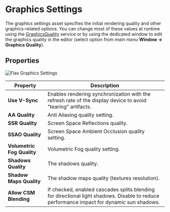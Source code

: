 # Graphics Settings

The graphics settings asset specifies the initial rendering quality and other graphics-related options.
You can change most of these values at runtime using the [GraphicsQuality](https://docs.flaxengine.com/api/FlaxEngine.GraphicsQuality.html) service or by using the dedicated window to edit the graphics quality in the editor (select option from *main menu* **Window -> Graphics Quality**).

## Properties

![Flax Graphics Settings](media/graphics-settings.png)

| Property | Description |
|--------|--------|
| **Use V-Sync**  | Enables rendering synchronization with the refresh rate of the display device to avoid "tearing" artifacts. |
| **AA Quality** | Anti Aliasing quality setting. |
| **SSR Quality** | Screen Space Reflections quality. |
| **SSAO Quality** | Screen Space Ambient Occlusion quality setting. |
| **Volumetric Fog Quality** | Volumetric Fog quality setting. |
| **Shadows Quality** | The shadows quality. |
| **Shadow Maps Quality** | The shadow maps quality (textures resolution). |
| **Allow CSM Blending** | If checked, enabled cascades splits blending for directional light shadows. Disable to reduce performance impact for dynamic sun shadows. |
